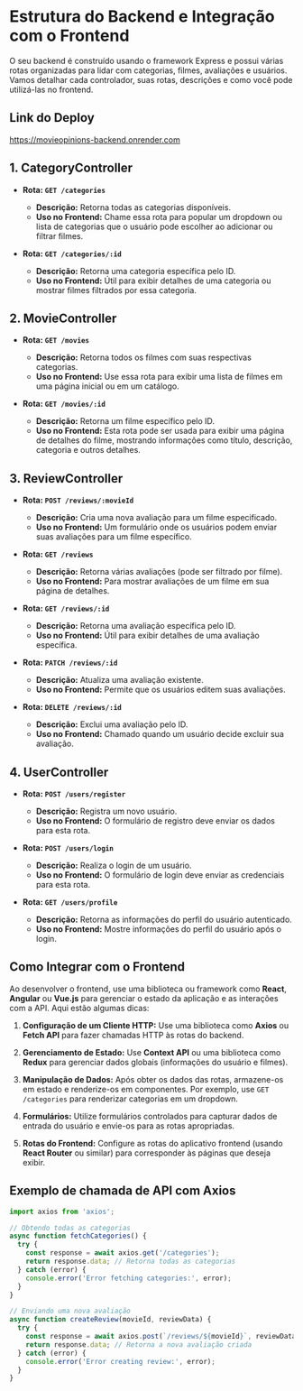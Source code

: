 # Estrutura do Backend e Integração com o Frontend

O seu backend é construído usando o framework Express e possui várias rotas organizadas para lidar com categorias, filmes, avaliações e usuários. Vamos detalhar cada controlador, suas rotas, descrições e como você pode utilizá-las no frontend.

## Link do Deploy 
https://movieopinions-backend.onrender.com

## 1. CategoryController

- **Rota: `GET /categories`**
  - **Descrição:** Retorna todas as categorias disponíveis.
  - **Uso no Frontend:** Chame essa rota para popular um dropdown ou lista de categorias que o usuário pode escolher ao adicionar ou filtrar filmes.

- **Rota: `GET /categories/:id`**
  - **Descrição:** Retorna uma categoria específica pelo ID.
  - **Uso no Frontend:** Útil para exibir detalhes de uma categoria ou mostrar filmes filtrados por essa categoria.

## 2. MovieController

- **Rota: `GET /movies`**
  - **Descrição:** Retorna todos os filmes com suas respectivas categorias.
  - **Uso no Frontend:** Use essa rota para exibir uma lista de filmes em uma página inicial ou em um catálogo.

- **Rota: `GET /movies/:id`**
  - **Descrição:** Retorna um filme específico pelo ID.
  - **Uso no Frontend:** Esta rota pode ser usada para exibir uma página de detalhes do filme, mostrando informações como título, descrição, categoria e outros detalhes.

## 3. ReviewController

- **Rota: `POST /reviews/:movieId`**
  - **Descrição:** Cria uma nova avaliação para um filme especificado.
  - **Uso no Frontend:** Um formulário onde os usuários podem enviar suas avaliações para um filme específico.

- **Rota: `GET /reviews`**
  - **Descrição:** Retorna várias avaliações (pode ser filtrado por filme).
  - **Uso no Frontend:** Para mostrar avaliações de um filme em sua página de detalhes.

- **Rota: `GET /reviews/:id`**
  - **Descrição:** Retorna uma avaliação específica pelo ID.
  - **Uso no Frontend:** Útil para exibir detalhes de uma avaliação específica.

- **Rota: `PATCH /reviews/:id`**
  - **Descrição:** Atualiza uma avaliação existente.
  - **Uso no Frontend:** Permite que os usuários editem suas avaliações.

- **Rota: `DELETE /reviews/:id`**
  - **Descrição:** Exclui uma avaliação pelo ID.
  - **Uso no Frontend:** Chamado quando um usuário decide excluir sua avaliação.

## 4. UserController

- **Rota: `POST /users/register`**
  - **Descrição:** Registra um novo usuário.
  - **Uso no Frontend:** O formulário de registro deve enviar os dados para esta rota.

- **Rota: `POST /users/login`**
  - **Descrição:** Realiza o login de um usuário.
  - **Uso no Frontend:** O formulário de login deve enviar as credenciais para esta rota.

- **Rota: `GET /users/profile`**
  - **Descrição:** Retorna as informações do perfil do usuário autenticado.
  - **Uso no Frontend:** Mostre informações do perfil do usuário após o login.

## Como Integrar com o Frontend

Ao desenvolver o frontend, use uma biblioteca ou framework como **React**, **Angular** ou **Vue.js** para gerenciar o estado da aplicação e as interações com a API. Aqui estão algumas dicas:

1. **Configuração de um Cliente HTTP:** Use uma biblioteca como **Axios** ou **Fetch API** para fazer chamadas HTTP às rotas do backend.

2. **Gerenciamento de Estado:** Use **Context API** ou uma biblioteca como **Redux** para gerenciar dados globais (informações do usuário e filmes).

3. **Manipulação de Dados:** Após obter os dados das rotas, armazene-os em estado e renderize-os em componentes. Por exemplo, use `GET /categories` para renderizar categorias em um dropdown.

4. **Formulários:** Utilize formulários controlados para capturar dados de entrada do usuário e envie-os para as rotas apropriadas.

5. **Rotas do Frontend:** Configure as rotas do aplicativo frontend (usando **React Router** ou similar) para corresponder às páginas que deseja exibir.

## Exemplo de chamada de API com Axios

```javascript
import axios from 'axios';

// Obtendo todas as categorias
async function fetchCategories() {
  try {
    const response = await axios.get('/categories');
    return response.data; // Retorna todas as categorias
  } catch (error) {
    console.error('Error fetching categories:', error);
  }
}

// Enviando uma nova avaliação
async function createReview(movieId, reviewData) {
  try {
    const response = await axios.post(`/reviews/${movieId}`, reviewData);
    return response.data; // Retorna a nova avaliação criada
  } catch (error) {
    console.error('Error creating review:', error);
  }
}
